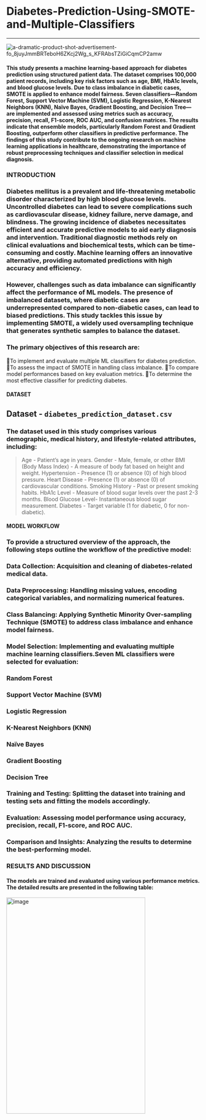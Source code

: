 # Diabetes-Prediction-Using-SMOTE-and-Multiple-Classifiers
----------------------------------------------------------
![a-dramatic-product-shot-advertisement-fo_8juyJmmBRTeboH6ZKcj2Wg_s_KFRAbsTZiGiCqmCP2amw](https://github.com/user-attachments/assets/aa60b011-23aa-40f1-9957-1a8b3510cb1b)

#### This study presents a machine learning-based approach for diabetes prediction using structured patient data. The dataset comprises 100,000 patient records, including key risk factors such as age, BMI, HbA1c levels, and blood glucose levels. Due to class imbalance in diabetic cases, SMOTE is applied to enhance model fairness.  Seven classifiers—Random Forest, Support Vector Machine (SVM), Logistic Regression, K-Nearest Neighbors (KNN), Naïve Bayes, Gradient Boosting, and Decision Tree—are implemented and assessed using metrics such as accuracy, precision, recall, F1-score, ROC AUC, and confusion matrices. The results indicate that ensemble models, particularly Random Forest and Gradient Boosting, outperform other classifiers in predictive performance. The findings of this study contribute to the ongoing research on machine learning applications in healthcare, demonstrating the importance of robust preprocessing techniques and classifier selection in medical diagnosis.

### INTRODUCTION 
### Diabetes mellitus is a prevalent and life-threatening metabolic disorder characterized by high blood glucose levels. Uncontrolled diabetes can lead to severe complications such as cardiovascular disease, kidney failure, nerve damage, and blindness. The growing incidence of diabetes necessitates efficient and accurate predictive models to aid early diagnosis and intervention. Traditional diagnostic methods rely on clinical evaluations and biochemical tests, which can be time-consuming and costly. Machine learning offers an innovative alternative, providing automated predictions with high accuracy and efficiency.
### However, challenges such as data imbalance can significantly affect the performance of ML models. The presence of imbalanced datasets, where diabetic cases are underrepresented compared to non-diabetic cases, can lead to biased predictions. This study tackles this issue by implementing SMOTE, a widely used oversampling technique that generates synthetic samples to balance the dataset.
### The primary objectives of this research are:

To implement and evaluate multiple ML classifiers for diabetes prediction.
To assess the impact of SMOTE in handling class imbalance.
To compare model performances based on key evaluation metrics.
To determine the most effective classifier for predicting diabetes.

#### DATASET
## Dataset - `diabetes_prediction_dataset.csv`
### The dataset used in this study comprises various demographic, medical history, and lifestyle-related attributes, including:

> Age	 -  Patient’s age in years.
> Gender - Male, female, or other
> BMI (Body Mass Index) - A measure of body fat based on height and weight.
> Hypertension - Presence (1) or absence (0) of high blood pressure.
> Heart Disease	- Presence (1) or absence (0) of cardiovascular conditions.
> Smoking History	- Past or present smoking habits.
> HbA1c Level	- Measure of blood sugar levels over the past 2-3 months.
> Blood Glucose Level- 	Instantaneous blood sugar measurement.
> Diabetes - Target variable (1 for diabetic, 0 for non-diabetic).

#### MODEL WORKFLOW
### To provide a structured overview of the approach, the following steps outline the workflow of the predictive model:
### Data Collection: Acquisition and cleaning of diabetes-related medical data.
### Data Preprocessing: Handling missing values, encoding categorical variables, and normalizing numerical features.
### Class Balancing: Applying Synthetic Minority Over-sampling Technique (SMOTE) to address class imbalance and enhance model fairness.
### Model Selection: Implementing and evaluating multiple machine learning classifiers.Seven ML classifiers were selected for evaluation: 
### Random Forest
### Support Vector Machine (SVM)
### Logistic Regression
### K-Nearest Neighbors (KNN)
### Naïve Bayes
### Gradient Boosting
### Decision Tree

### Training and Testing: Splitting the dataset into training and testing sets and fitting the models accordingly.
### Evaluation: Assessing model performance using accuracy, precision, recall, F1-score, and ROC AUC.
### Comparison and Insights: Analyzing the results to determine the best-performing model.

### RESULTS AND DISCUSSION
#### The models are trained and evaluated using various performance metrics. The detailed results are presented in the following table:

<img width="362" height="563" alt="image" src="https://github.com/user-attachments/assets/df13f269-24b3-4c6c-b341-23d7b89db987" />
